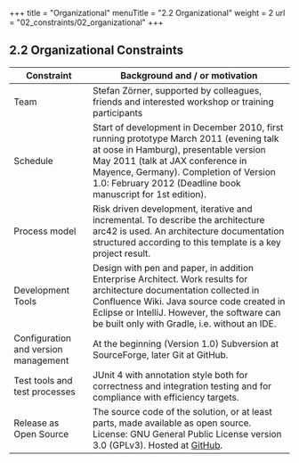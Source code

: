 +++
title = "Organizational"
menuTitle = "2.2 Organizational"
weight = 2
url = "02_constraints/02_organizational"
+++

## 2.2 Organizational Constraints

|  Constraint | Background and / or motivation |
|-------------------------------|--------------------------------|
| Team   | Stefan Zörner, supported by colleagues, friends and interested workshop or training participants                       |
| Schedule | Start of development in December 2010, first running prototype March 2011 (evening talk at oose in Hamburg), presentable version May 2011 (talk at JAX conference in Mayence, Germany). Completion of Version 1.0: February 2012 (Deadline book manuscript for 1st edition). |
| Process model | Risk driven development, iterative and incremental. To describe the architecture arc42 is used. An architecture documentation structured according to this template is a key project result. |
| Development Tools | Design with pen and paper, in addition Enterprise Architect. Work results for architecture documentation collected in Confluence Wiki. Java source code created in Eclipse or IntelliJ. However, the software can be built only with Gradle, i.e. without an IDE.           |
| Configuration and version management | At the beginning (Version 1.0) Subversion at SourceForge, later Git at GitHub.           |
| Test tools and test processes | JUnit 4 with annotation style both for correctness and integration testing and for compliance with efficiency targets.           |
| Release as Open Source | The source code of the solution, or at least parts, made available as open source. License: GNU General Public License version 3.0 (GPLv3). Hosted at [GitHub](https://github.com/DokChess/).          |
